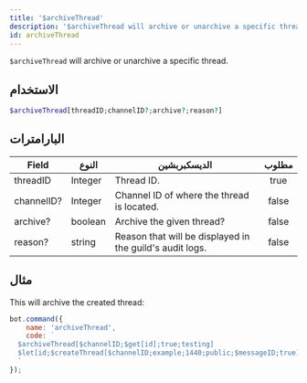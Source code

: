 ```yaml
---
title: '$archiveThread'
description: '$archiveThread will archive or unarchive a specific thread.'
id: archiveThread
---
```


`$archiveThread` will archive or unarchive a specific thread.

## الاستخدام

```php
$archiveThread[threadID;channelID?;archive?;reason?]
```

## البارامترات

| Field      | النوع   | الديسكبربشين                                             | مطلوب |
| ---------- | ------- | -------------------------------------------------------- |:-----:|
| threadID   | Integer | Thread ID.                                               | true  |
| channelID? | Integer | Channel ID of where the thread is located.               | false |
| archive?   | boolean | Archive the given thread?                                | false |
| reason?    | string  | Reason that will be displayed in the guild's audit logs. | false |

## مثال

This will archive the created thread:

```javascript
bot.command({
    name: 'archiveThread',
    code: `
  $archiveThread[$channelID;$get[id];true;testing]
  $let[id;$createThread[$channelID;example;1440;public;$messageID;true]]  
  `
});
```
